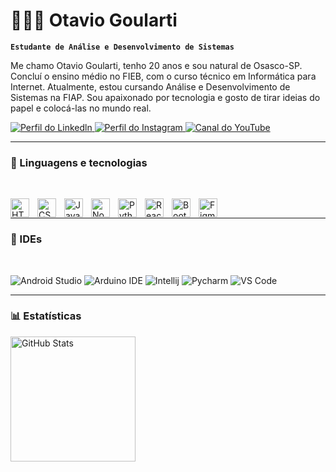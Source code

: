 # 🧑🏻‍💻 Otavio Goularti

**`Estudante de Análise e Desenvolvimento de Sistemas`**

Me chamo Otavio Goularti, tenho 20 anos e sou natural de Osasco-SP. Concluí o ensino médio no FIEB, com o curso técnico em Informática para Internet. Atualmente, estou cursando Análise e Desenvolvimento de Sistemas na FIAP. Sou apaixonado por tecnologia e gosto de tirar ideias do papel e colocá-las no mundo real.

<p align="left">
    <a href="https://www.linkedin.com/in/otaviogoularti/" target="_blank">
        <img alt="Perfil do Linkedln" title="Bora se conectar" src="https://img.shields.io/badge/LinkedIn-0077B5?style=for-the-badge&logo=linkedin&logoColor=white"/>
    </a>
    <a href="https://www.instagram.com/otaviogoulartibs/" target="_blank"><img alt="Perfil do Instagram" title="Me segue lá" src="https://img.shields.io/badge/Instagram-E4405F?style=for-the-badge&logo=instagram&logoColor=white"/>
    </a>
    <a href="https://www.youtube.com/@otaviogoularti?sub_confirmation=1" target="_blank">
        <img alt="Canal do YouTube" title="Inscreva-se no meu canal" src="https://img.shields.io/badge/YouTube-FF0000?style=for-the-badge&logo=youtube&logoColor=white"/>
    </a> 
</p>


---

### 🤖 Linguagens e tecnologias

</br>

<p align="left">
        <img align="left" alt="HTML" title="HTML"width="30px" style="padding-right: 10px;" src="https://cdn.jsdelivr.net/gh/devicons/devicon@latest/icons/html5/html5-original.svg" />
        <img align="left"  alt="CSS" title="CSS"width="30px" style="padding-right: 10px;" src="https://cdn.jsdelivr.net/gh/devicons/devicon@latest/icons/css3/css3-original.svg" />
        <img align="left" alt="Javascript" title="Javascript"width="30px" style="padding-right: 10px;" src="https://cdn.jsdelivr.net/gh/devicons/devicon@latest/icons/javascript/javascript-original.svg" />
        <img align="left" alt="Node" title="Node"width="30px" style="padding-right: 10px;" src="https://cdn.jsdelivr.net/gh/devicons/devicon@latest/icons/nodejs/nodejs-original.svg" />
        <img align="left" alt="Python" title="Python"width="30px" style="padding-right: 10px;" src="https://cdn.jsdelivr.net/gh/devicons/devicon@latest/icons/python/python-original.svg" />
        <img align="left" alt="React" title="React"width="30px" style="padding-right: 10px;" src="https://cdn.jsdelivr.net/gh/devicons/devicon@latest/icons/react/react-original.svg" />
        <img align="left" alt="Bootstrap" title="Bootstrap"width="30px" style="padding-right: 10px;" src="https://cdn.jsdelivr.net/gh/devicons/devicon@latest/icons/bootstrap/bootstrap-original.svg" />
        <img align="left" alt="Figma" title="Bootstrap"width="30px" style="padding-right: 10px;" src="https://cdn.jsdelivr.net/gh/devicons/devicon@latest/icons/figma/figma-original.svg" /></p>
</br>

---
### 👾 IDEs

</br>

<p align="left">
        <img alt="Android Studio" title="Android Studio" src="https://img.shields.io/badge/Android_Studio-3DDC84?style=for-the-badge&logo=android-studio&logoColor=white"/>
        <img alt="Arduino IDE" title="Arduino IDE" src="https://img.shields.io/badge/Arduino_IDE-00979D?style=for-the-badge&logo=arduino&logoColor=white"/>
        <img alt="Intellij" title="Intellij" src="https://img.shields.io/badge/IntelliJ_IDEA-000000.svg?style=for-the-badge&logo=intellij-idea&logoColor=white"/>
        <img alt="Pycharm" title="Pycharm" src="https://img.shields.io/badge/PyCharm-000000.svg?&style=for-the-badge&logo=PyCharm&logoColor=white"/>
        <img alt="VS Code" title="VS Code" src="https://img.shields.io/badge/Visual_Studio_Code-0078D4?style=for-the-badge&logo=visual%20studio%20code&logoColor=white"/>
</p>


---

### 📊 Estatísticas

<p>
  <img align="left" alt="GitHub Stats" height="200" src="https://github-readme-stats.vercel.app/api/top-langs/?username=otaviogoulartibs&theme=highcontrast&layout=compact&custom_title=Tecnologias&langs_count=9" />
</p>
